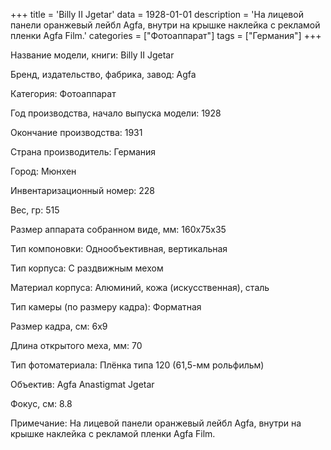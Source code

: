 +++
title = 'Billy II Jgetar'
data = 1928-01-01
description = 'На лицевой панели оранжевый лейбл Agfa, внутри на крышке наклейка с рекламой пленки Agfa Film.'
categories = ["Фотоаппарат"]
tags = ["Германия"]
+++

Название модели, книги: Billy II Jgetar

Бренд, издательство, фабрика, завод: Agfa

Категория: Фотоаппарат

Год производства, начало выпуска модели: 1928

Окончание производства: 1931

Страна производитель: Германия

Город: Мюнхен

Инвентаризационный номер: 228

Вес, гр: 515

Размер аппарата  собранном виде, мм: 160x75x35

Тип компоновки: Однообъективная, вертикальная

Тип корпуса: С раздвижным мехом

Материал корпуса: Алюминий, кожа (искусственная), сталь

Тип камеры (по размеру кадра): Форматная

Размер кадра, см: 6х9

Длина открытого меха, мм: 70

Тип фотоматериала: Плёнка типа 120 (61,5-мм рольфильм)

Объектив: Agfa Anastigmat Jgetar

Фокус, см: 8.8

Примечание: На лицевой панели оранжевый лейбл Agfa, внутри на крышке наклейка с рекламой пленки Agfa Film.

